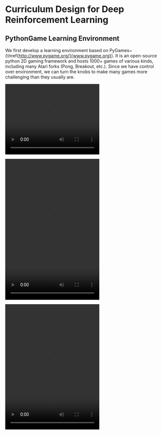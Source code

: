 # Curriculum Design for Deep Reinforcement Learning 

## PythonGame Learning Environment

We first develop a learning environment based on PyGames~(\href{http://www.pygame.org/}{www.pygame.org}). It is an open-source python 2D gaming framework and hosts 1000+ games of various kinds, including many Atari forks (Pong, Breakout, etc.). Since we have control over environment, we can turn the knobs to make many games more challenging than they usually are. 



<video src="https://www.dropbox.com/s/9r86ivqwb89pl0v/pong.m4v?dl=1" width="300" height="225" loop preload autoplay></video>


<video src="https://www.dropbox.com/s/hc113j0w93yvbwu/defender.m4v?dl=1" width="300" height="450" loop preload autoplay></video>

<video src="https://www.dropbox.com/s/v5a21s137h1r9z4/london.m4v?dl=1" width="300" height="400" loop preload autoplay></video>


